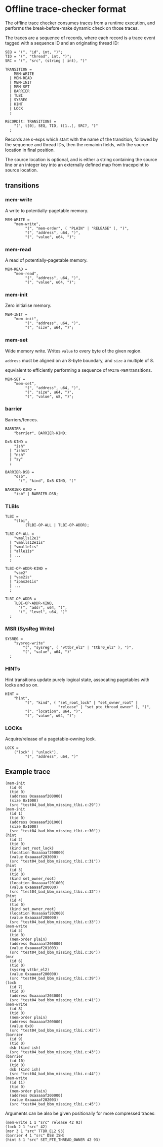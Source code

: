 # Offline trace-checker format #

The offline trace checker consumes traces from a runtime execution, and performs the break-before-make dynamic check on those traces.

The traces are a sequence of records,
where each record is a trace event tagged with a sequence ID and an originating thread ID:
```
SEQ = "(", "id", int, ")";
TID = "(", "thread", int, ")";
SRC = "(", "src", (string | int), ")"

TRANSITION =
    MEM-WRITE
  | MEM-READ
  | MEM-INIT
  | MEM-SET
  | BARRIER
  | TLBI
  | SYSREG
  | HINT
  | LOCK
  ;

RECORD(t: TRANSITION) =
    "(", t[0], SEQ, TID, t[1..], SRC?, ")"
  ;
```

Records are s-exps which start with the name of the transition,
followed by the sequence and thread IDs,
then the remainin fields,
with the source location in final position.

The source location is optional,
and is either a string containing the source line
or an integer key into an externally defined map from tracepoint to source location.

## transitions

### mem-write

A write to potentially-pagetable memory.

```
MEM-WRITE =
    "mem-write",
         "(", "mem-order", ( "PLAIN" | "RELEASE" ), ")",
         "(", "address", u64, ")",
         "(", "value", u64, ")";
```

### mem-read

A read of potentially-pagetable memory.

```
MEM-READ =
    "mem-read",
         "(", "address", u64, ")",
         "(", "value", u64, ")";
```

### mem-init

Zero initialise memory.

```
MEM-INIT =
    "mem-init",
         "(", "address", u64, ")",
         "(", "size", u64, ")";
```

### mem-set

Wide memory write.
Writes `value` to every byte of the given region.

`address` must be aligned on an 8-byte boundary,
and `size` a multiple of 8.

equvialent to efficiently performing a sequence of `WRITE-MEM` transitions.

```
MEM-SET =
    "mem-set",
         "(", "address", u64, ")",
         "(", "size", u64, ")",
         "(", "value", u8, ")";
```

### barrier

Barriers/fences.

```
BARRIER =
    "barrier", BARRIER-KIND;

DxB-KIND =
    "ish"
  | "ishst"
  | "nsh"
  | "sy"
  ;

BARRIER-DSB =
    "dsb",
      "(", "kind", DxB-KIND, ")"

BARRIER-KIND =
    "isb" | BARRIER-DSB;
```

### TLBIs

```
TLBI =
    "tlbi",
         (TLBI-OP-ALL | TLBI-OP-ADDR);

TLBI-OP-ALL =
    "vmalls12e1"
  | "vmalls12e1is"
  | "vmalle1is"
  | "alle1is"
  | ...
  ;

TLBI-OP-ADDR-KIND =
    "vae2"
  | "vae2is"
  | "ipas2e1is"
  | ...
  ;

TLBI-OP-ADDR =
    TLBI-OP-ADDR-KIND,
      "(", "addr", u64, ")",
      "(", "level", u64, ")"
  ;
```

### MSR (SysReg Write)

```
SYSREG =
    "sysreg-write"
        "(", "sysreg", ( "vttbr_el2" | "ttbr0_el2" ), ")",
        "(", "value", u64, ")"
  ;
```

### HINTs

Hint transitions update purely logical state,
assocating pagetables with locks and so on.

```
HINT =
    "hint",
         "(", "kind", ( "set_root_lock" | "set_owner_root" |
                        "release" | "set_pte_thread_owner" ), ")",
         "(", "location", u64, ")",
         "(", "value", u64, ")";
```

### LOCKs

Acquire/release of a pagetable-owning lock.

```
LOCK =
    ("lock" | "unlock"),
         "(", "address", u64, ")"
```

## Example trace

```
(mem-init
  (id 0)
  (tid 0)
  (address 0xaaaaaf200000)
  (size 0x1000)
  (src "test04_bad_bbm_missing_tlbi.c:29"))
(mem-init
  (id 1)
  (tid 0)
  (address 0xaaaaaf201000)
  (size 0x1000)
  (src "test04_bad_bbm_missing_tlbi.c:30"))
(hint
  (id 2)
  (tid 0)
  (kind set_root_lock)
  (location 0xaaaaaf200000)
  (value 0xaaaaaf203000)
  (src "test04_bad_bbm_missing_tlbi.c:31"))
(hint
  (id 3)
  (tid 0)
  (kind set_owner_root)
  (location 0xaaaaaf201000)
  (value 0xaaaaaf200000)
  (src "test04_bad_bbm_missing_tlbi.c:32"))
(hint
  (id 4)
  (tid 0)
  (kind set_owner_root)
  (location 0xaaaaaf202000)
  (value 0xaaaaaf200000)
  (src "test04_bad_bbm_missing_tlbi.c:33"))
(mem-write
  (id 5)
  (tid 0)
  (mem-order plain)
  (address 0xaaaaaf200000)
  (value 0xaaaaaf201003)
  (src "test04_bad_bbm_missing_tlbi.c:36"))
(msr
  (id 6)
  (tid 0)
  (sysreg vttbr_el2)
  (value 0xaaaaaf200000)
  (src "test04_bad_bbm_missing_tlbi.c:39"))
(lock
  (id 7)
  (tid 0)
  (address 0xaaaaaf203000)
  (src "test04_bad_bbm_missing_tlbi.c:41"))
(mem-write
  (id 8)
  (tid 0)
  (mem-order plain)
  (address 0xaaaaaf200000)
  (value 0x0)
  (src "test04_bad_bbm_missing_tlbi.c:42"))
(barrier
  (id 9)
  (tid 0)
  dsb (kind ish)
  (src "test04_bad_bbm_missing_tlbi.c:43"))
(barrier
  (id 10)
  (tid 0)
  dsb (kind ish)
  (src "test04_bad_bbm_missing_tlbi.c:44"))
(mem-write
  (id 11)
  (tid 0)
  (mem-order plain)
  (address 0xaaaaaf200000)
  (value 0xaaaaaf202003)
  (src "test04_bad_bbm_missing_tlbi.c:45"))
```

Arguments can be also be given positionally for more compressed traces:

```
(mem-write 1 1 "src" release 42 93)
(lock 2 1 "src" 42)
(msr 3 1 "src" TTBR_EL2 93)
(barrier 4 1 "src" DSB ISH)
(hint 5 1 "src" SET_PTE_THREAD_OWNER 42 93)
```
